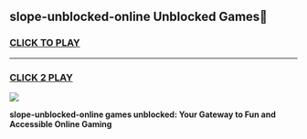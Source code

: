 
## slope-unblocked-online Unblocked Games👋
<h3>
<a href="https://news.freeplayer.one?title=slope-unblocked-online&ref=16F">CLICK TO PLAY</a></h3>
<hr>

<h3>
<a href="https://news.freeplayer.one?title=slope-unblocked-online&ref=16F">CLICK 2 PLAY</a>
  
</h3>

<a href="https://news.freeplayer.one?title=slope-unblocked-online&ref=16F/"><img src="https://clearcache.store/games.png"></a>


**slope-unblocked-online games unblocked: Your Gateway to Fun and Accessible Online Gaming**
